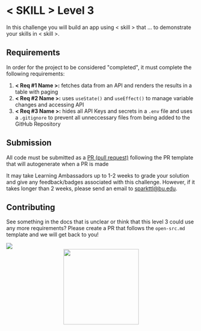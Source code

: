 # < SKILL > Level 3

In this challenge you will build an app using < skill > that ... to demonstrate your skills in < skill >.

## Requirements

In order for the project to be considered "completed", it must complete the following requirements:

1. **< Req #1 Name >:** fetches data from an API and renders the results in a table with paging
2. **< Req #2 Name >:** uses `useState()` and `useEffect()` to manage variable changes and accessing API
3. **< Req #3 Name >:** hides all API Keys and secrets in a `.env` file and uses a `.gitignore` to prevent all unneccessary files from being added to the GitHub Repository

## Submission

All code must be submitted as a [PR (pull request)](https://docs.github.com/en/pull-requests/collaborating-with-pull-requests/proposing-changes-to-your-work-with-pull-requests/creating-a-pull-request#creating-the-pull-request) following the PR template that will autogenerate when a PR is made

It may take Learning Ambassadors up to 1-2 weeks to grade your solution and give any feedback/badges associated with this challenge. However, if it takes longer than 2 weeks, please send an email to sparkttl@bu.edu.

## Contributing

See something in the docs that is unclear or think that this level 3 could use any more requirements? Please create a PR that follows the `open-src.md` template and we will get back to you!

<a href="https://contrib.rocks">
  <img src="https://contrib.rocks/image?repo={{repo_url}}" />
</a>

<!-- <a href="https://contrib.rocks">
  <img src="https://contrib.rocks/image?repo=BU-Spark-Learning-Ambassadors/paths-level3-template" />
</a> -->

<!-- PUT GOLD BADGE OF SKILL HERE -->
<div style="display: flex; align-items: center; justify-content: center;">
<img src="https://pngimg.com/d/gold_medal_PNG28.png" width='200'/>
</div>
